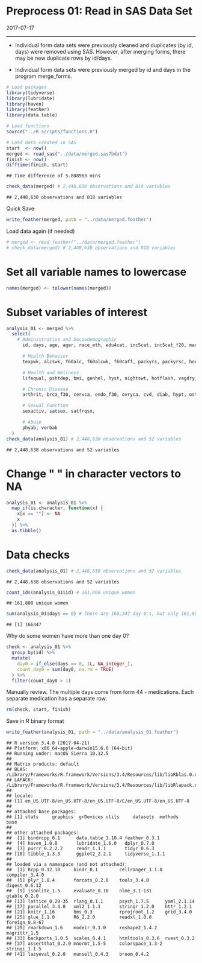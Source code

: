 Preprocess 01: Read in SAS Data Set
================
2017-07-17

------------------------------------------------------------------------

-   Individual form data sets were previously cleaned and duplicates (by id, days) were removed using SAS. However, after merging forms, there may be new duplicate rows by id/days.

-   Individual form data sets were previously merged by id and days in the program merge\_forms.

``` r
# Load packages
library(tidyverse)
library(lubridate)
library(haven)
library(feather)
library(data.table)

# Load functions
source("../R scripts/functions.R")
```

``` r
# Load data created in SAS
start  <- now()
merged <- read_sas("../data/merged.sas7bdat")
finish <- now()
difftime(finish, start)
```

    ## Time difference of 5.808983 mins

``` r
check_data(merged) # 2,448,638 observations and 818 variables
```

    ## 2,448,638 observations and 818 variables

Quick Save

``` r
write_feather(merged, path = "../data/merged.feather")
```

Load data again (if needed)

``` r
# merged <- read_feather("../data/merged.feather")
# check_data(merged) # 2,448,638 observations and 818 variables
```

Set all variable names to lowercase
===================================

``` r
names(merged) <- tolower(names(merged))
```

Subset variables of interest
============================

``` r
analysis_01 <- merged %>% 
  select(
    # Administrative and Sociodemographic
      id, days, age, ager, race_eth, edu4cat, inc5cat, inc5cat_f20, marital, married, sex, ctos, parity,

      # Health Behavior
      texpwk, alcswk, f60alc, f60alcwk, f60caff, packyrs, packyrsc, horm, hormnw, tccode, livalor, livaln,

      # Health and Wellness
      lifequal, pshtdep, bmi, genhel, hyst, nightswt, hotflash, vagdry, incont, atrophy,

      # Chronic Disease
      arthrit, brca_f30, cervca, endo_f30, ovryca, cvd, diab, hypt, osteopor, pad, canc_f30, hip55,

      # Sexual Function
      sexactiv, satsex, satfrqsx,

      # Abuse
      phyab, verbab
  )
check_data(analysis_01) # 2,448,638 observations and 52 variables
```

    ## 2,448,638 observations and 52 variables

Change " " in character vectors to NA
=====================================

``` r
analysis_01 <- analysis_01 %>% 
  map_if(is.character, function(x) {
    x[x == ""] <- NA
    x
  }) %>% 
  as.tibble()
```

Data checks
===========

``` r
check_data(analysis_01) # 2,448,638 observations and 52 variables
```

    ## 2,448,638 observations and 52 variables

``` r
count_ids(analysis_01$id) # 161,808 unique women
```

    ## 161,808 unique women

``` r
sum(analysis_01$days == 0) # There are 166,347 day 0's, but only 161,808 women.
```

    ## [1] 166347

Why do some women have more than one day 0?

``` r
check <- analysis_01 %>%
  group_by(id) %>%
  mutate(
    day0 = if_else(days == 0, 1L, NA_integer_),
    count_day0 = sum(day0, na.rm = TRUE)
  ) %>%
  filter(count_day0 > 1)
```

Manually review. The multiple days come from form 44 - medications. Each separate medication has a separate row.

``` r
rm(check, start, finish)
```

Save in R binary format

``` r
write_feather(analysis_01, path = "../data/analysis_01.feather")
```

    ## R version 3.4.0 (2017-04-21)
    ## Platform: x86_64-apple-darwin15.6.0 (64-bit)
    ## Running under: macOS Sierra 10.12.5
    ## 
    ## Matrix products: default
    ## BLAS: /Library/Frameworks/R.framework/Versions/3.4/Resources/lib/libRblas.0.dylib
    ## LAPACK: /Library/Frameworks/R.framework/Versions/3.4/Resources/lib/libRlapack.dylib
    ## 
    ## locale:
    ## [1] en_US.UTF-8/en_US.UTF-8/en_US.UTF-8/C/en_US.UTF-8/en_US.UTF-8
    ## 
    ## attached base packages:
    ## [1] stats     graphics  grDevices utils     datasets  methods   base     
    ## 
    ## other attached packages:
    ##  [1] bindrcpp_0.1      data.table_1.10.4 feather_0.3.1    
    ##  [4] haven_1.0.0       lubridate_1.6.0   dplyr_0.7.0      
    ##  [7] purrr_0.2.2.2     readr_1.1.1       tidyr_0.6.3      
    ## [10] tibble_1.3.3      ggplot2_2.2.1     tidyverse_1.1.1  
    ## 
    ## loaded via a namespace (and not attached):
    ##  [1] Rcpp_0.12.10     bindr_0.1        cellranger_1.1.0 compiler_3.4.0  
    ##  [5] plyr_1.8.4       forcats_0.2.0    tools_3.4.0      digest_0.6.12   
    ##  [9] jsonlite_1.5     evaluate_0.10    nlme_3.1-131     gtable_0.2.0    
    ## [13] lattice_0.20-35  rlang_0.1.1      psych_1.7.5      yaml_2.1.14     
    ## [17] parallel_3.4.0   xml2_1.1.1       stringr_1.2.0    httr_1.2.1      
    ## [21] knitr_1.16       hms_0.3          rprojroot_1.2    grid_3.4.0      
    ## [25] glue_1.1.0       R6_2.2.0         readxl_1.0.0     foreign_0.8-67  
    ## [29] rmarkdown_1.6    modelr_0.1.0     reshape2_1.4.2   magrittr_1.5    
    ## [33] backports_1.0.5  scales_0.4.1     htmltools_0.3.6  rvest_0.3.2     
    ## [37] assertthat_0.2.0 mnormt_1.5-5     colorspace_1.3-2 stringi_1.1.5   
    ## [41] lazyeval_0.2.0   munsell_0.4.3    broom_0.4.2
